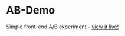 # AB-Demo
Simple front-end A/B experiment - [view it live!](https://danielmartinalarcon.github.io/AB-Demo/)
